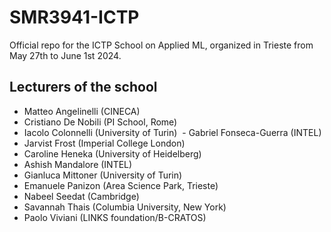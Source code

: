 # SMR3941-ICTP
Official repo for the ICTP School on Applied ML, organized in Trieste from May 27th to June 1st 2024.

## Lecturers of the school

 -  Matteo Angelinelli (CINECA)
 -  Cristiano De Nobili (PI School, Rome)
 -  Iacolo Colonnelli (University of Turin)
​ -  Gabriel Fonseca-Guerra (INTEL)
 -  Jarvist Frost (Imperial College London)
 -  Caroline Heneka (University of Heidelberg)
 -  Ashish Mandalore (INTEL) 
 -  Gianluca Mittoner (University of Turin)
 -  Emanuele Panizon (Area Science Park, Trieste)
 -  Nabeel Seedat (Cambridge)
 -  ​Savannah Thais (Columbia University, New York)
 -  Paolo Viviani (LINKS foundation/B-CRATOS)




